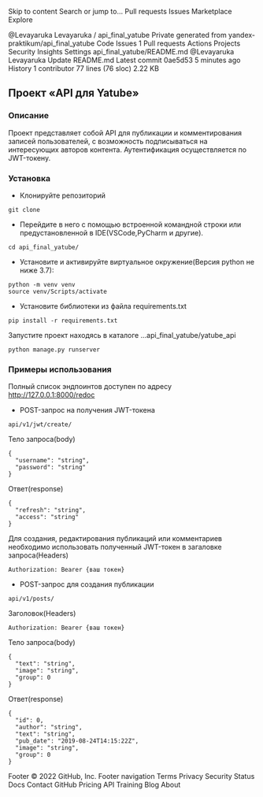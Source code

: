 Skip to content
Search or jump to…
Pull requests
Issues
Marketplace
Explore
 
@Levayaruka 
Levayaruka
/
api_final_yatube
Private
generated from yandex-praktikum/api_final_yatube
Code
Issues
1
Pull requests
Actions
Projects
Security
Insights
Settings
api_final_yatube/README.md
@Levayaruka
Levayaruka Update README.md
Latest commit 0ae5d53 5 minutes ago
 History
 1 contributor
77 lines (76 sloc)  2.22 KB

## Проект «API для Yatube»
### Описание
Проект представляет собой API для публикации и комментирования записей пользователей, с возможность подписываться на интересующих авторов контента. Аутентификация осуществляется по JWT-токену.
### Установка
* Клонируйте репозиторий
```
git clone
```
* Перейдите в него с помощью встроенной командной строки или предустановленной в IDE(VSCode,PyCharm и другие).
```
cd api_final_yatube/
```
* Установите и активируйте виртуальное окружение(Версия python не ниже 3.7):
```
python -m venv venv
source venv/Scripts/activate
```
* Установите библиотеки из файла requirements.txt
```
pip install -r requirements.txt
```
Запустите проект находясь в каталоге ...api_final_yatube/yatube_api
```
python manage.py runserver
```
### Примеры использования
Полный список эндпоинтов доступен по адресу http://127.0.0.1:8000/redoc

* POST-запрос на получения JWT-токена
```
api/v1/jwt/create/
```
Тело запроса(body)
```
{
  "username": "string",
  "password": "string"
}
```
Ответ(response)
```
{
  "refresh": "string",
  "access": "string"
}
```
Для создания, редактирования публикаций или комментариев необходимо использовать полученный JWT-токен в загаловке запроса(Headers)
```
Authorization: Bearer {ваш токен}
```
* POST-запрос для создания публикации
```
api/v1/posts/
```
Заголовок(Headers)
```
Authorization: Bearer {ваш токен}
```
Тело запроса(body)
```
{
  "text": "string",
  "image": "string",
  "group": 0
}
```
Ответ(response)
```
{
  "id": 0,
  "author": "string",
  "text": "string",
  "pub_date": "2019-08-24T14:15:22Z",
  "image": "string",
  "group": 0
}
```
Footer
© 2022 GitHub, Inc.
Footer navigation
Terms
Privacy
Security
Status
Docs
Contact GitHub
Pricing
API
Training
Blog
About
